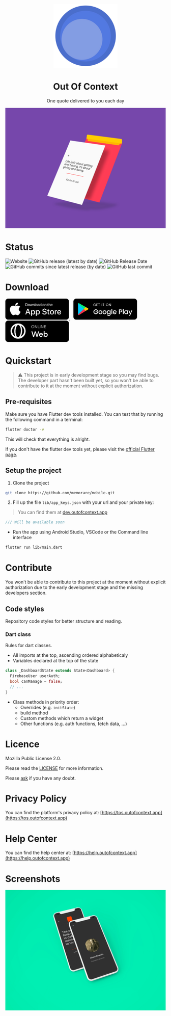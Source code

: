 <p align="middle">
  <img src="./assets/images/app-icon-512.png" title="outofcontext icon" width="200"/>
</p>

<h1 align="middle">Out Of Context</h1>

<p align="middle">One quote delivered to you each day</p>

<p align="middle">
  <img src="./screenshots/ooc-letterhead-envelope.png" title="out of context home web" />
</p>

# Status

![Website](https://img.shields.io/website?down_color=lightgrey&down_message=offline&style=for-the-badge&up_color=blue&up_message=online&url=https%3A%2F%2Fwww.outofcontext.app)
![GitHub release (latest by date)](https://img.shields.io/github/v/release/outofcontextapp/app?style=for-the-badge)
![GitHub Release Date](https://img.shields.io/github/release-date/outofcontextapp/app?style=for-the-badge)
![GitHub commits since latest release (by date)](https://img.shields.io/github/commits-since/outofcontextapp/app/latest?style=for-the-badge)
![GitHub last commit](https://img.shields.io/github/last-commit/outofcontextapp/app?style=for-the-badge)

# Download

<span style="margin-right: 10px;">
  <a href="https://apps.apple.com/us/app/out-of-context/id1516117110?ls=1">
    <img src="./screenshots/app_store_badge.png" title="Ppp Store" width="200"/>
  </a>
</span>

<span style="margin-right: 10px;">
  <a href="https://play.google.com/store/apps/details?id=com.outofcontext.app">
    <img src="./screenshots/google_play_badge.png" title="Play Store" width="200"/>
  </a>
</span>

<span>
  <a href="https://www.outofcontext.app">
    <img src="./screenshots/web_badge.png" title="Web" width="200"/>
  </a>
</span>

# Quickstart

> ⚠️ This project is in early development stage so you may find bugs. The developer part hasn't been built yet, so you won't be able to contribute to it at the moment without explicit authorization.

## Pre-requisites

Make sure you have Flutter dev tools installed.
You can test that by running the following command in a terminal:

```bash
flutter doctor -v
```

This will check that everything is alright.

If you don't have the flutter dev tools yet, please visit the [official Flutter page](https://flutter.dev).

## Setup the project

1. Clone the project

```bash
git clone https://github.com/memorare/mobile.git
```

2. Fill up the file `lib/app_keys.json` with your url and your private key:

> You can find them at [dev.outofcontext.app](https://dev.outofcontext.app)

```dart
/// Will be available soon
```

* Run the app using Android Studio, VSCode or the Command line interface

```bash
flutter run lib/main.dart
```

# Contribute

You won't be able to contribute to this project at the moment without explicit authorization due to the early development stage and the missing developers section.

## Code styles

Repository code styles for better structure and reading.

### Dart class

Rules for dart classes.

* All imports at the top, ascending ordered alphabeticaly
* Variables declared at the top of the state

```dart
class _DashboardState extends State<Dashboard> {
  FirebaseUser userAuth;
  bool canManage = false;
  // ...
}
```

* Class methods in priority order:
  * Overrides (e.g. `initState`)
  * build method
  * Custom methods which return a widget
  * Other functions (e.g. auth functions, fetch data, ...)

# Licence

Mozilla Public License 2.0.

Please read the [LICENSE](./LICENSE) for more information.

Please [ask](mailto:github@outofcontext.app) if you have any doubt.

# Privacy Policy

You can find the platform's privacy policy at: [https://tos.outofcontext.app](https://tos.outofcontext.app)

# Help Center

You can find the help center at: [https://help.outofcontext.app](https://help.outofcontext.app)

# Screenshots

<p align="middle">
  <img src="./screenshots/ooc-mobile.png" title="out of context mobile" />
</p>
